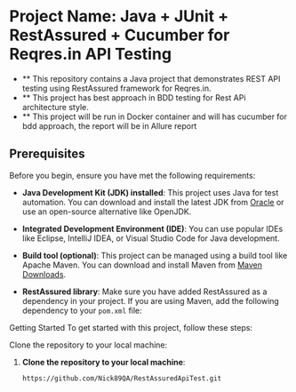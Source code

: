 # Project Name: Java + JUnit + RestAssured + Cucumber for Reqres.in API Testing

- ** This repository contains a Java project that demonstrates REST API testing using RestAssured framework for Reqres.in.
- ** This project has best approach in BDD testing for Rest APi architecture style. 
- ** This project will be run in Docker container and will has cucumber for bdd approach, the report will be in Allure report

## Prerequisites

Before you begin, ensure you have met the following requirements:

- **Java Development Kit (JDK) installed**: This project uses Java for test automation. You can download and install the latest JDK from [Oracle](https://www.oracle.com/java/technologies/javase-downloads.html) or use an open-source alternative like OpenJDK.

- **Integrated Development Environment (IDE)**: You can use popular IDEs like Eclipse, IntelliJ IDEA, or Visual Studio Code for Java development.

- **Build tool (optional)**: This project can be managed using a build tool like Apache Maven. You can download and install Maven from [Maven Downloads](https://maven.apache.org/download.cgi).

- **RestAssured library**: Make sure you have added RestAssured as a dependency in your project. If you are using Maven, add the following dependency to your `pom.xml` file:

Getting Started
To get started with this project, follow these steps:

Clone the repository to your local machine:

1. **Clone the repository to your local machine**:

   ```shell
   https://github.com/Nick89QA/RestAssuredApiTest.git

